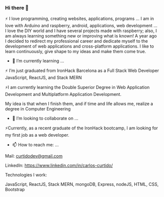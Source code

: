 ### Hi there 👋

⚡ 
I love programming, creating websites, applications, programs ... I am in love with Arduino and raspberry, android, applications, web development ... 
I love the DIY world and I have several projects made with raspberry; also, I am always learning something new or improving what is known!
A year ago I decided to redirect my professional career and dedicate myself to the development of web applications and cross-platform applications.
I like to learn continuously, give shape to my ideas and make them come true.

- 🌱 I’m currently learning ...

⚡ I’m just graduated from IronHack Barcelona as a Full Stack Web Developer
JavaScript, ReactJS, and Stack MERN

⚡I am currently learning the Double Superior Degree in Web Application Development and Multiplatform Application Development.

My idea is that when I finish them, and if time and life allows me, realize a degree in Computer Engineering

- 👯 I’m looking to collaborate on ...

⚡Currently, as a recent graduate of the IronHack bootcamp, I am looking for my first job as a web developer.


- 📫 How to reach me: ...

Mail: curtidodev@gmail.com

LinkedIn: https://www.linkedin.com/in/carlos-curtido/

Technologies I work:

JavaScript, ReactJS, Stack MERN, mongoDB, Express, nodeJS, HTML, CSS, Bootstrap

<!--
**GitSkynet/GitSkynet** is a ✨ _special_ ✨ repository because its `README.md` (this file) appears on your GitHub profile.

Here are some ideas to get you started:

- 🔭 I’m currently working on ...
- 🌱 I’m currently learning ...
- 👯 I’m looking to collaborate on ...
- 🤔 I’m looking for help with ...
- 💬 Ask me about ...
- 📫 How to reach me: ...
- 😄 Pronouns: ...
- ⚡ Fun fact: ...
-->
